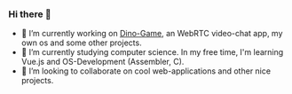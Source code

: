 ### Hi there 👋

- 🔭 I’m currently working on [Dino-Game](https://github.com/jnt0r/dino-game), an WebRTC video-chat app, my own os and some other projects.
- 🌱 I’m currently studying computer science. In my free time, I'm learning Vue.js and OS-Development (Assembler, C).
- 👯 I’m looking to collaborate on cool web-applications and other nice projects.
<!-- - 🤔 I’m looking for help with ...
- 💬 Ask me about ...
- 📫 How to reach me: ...
- 😄 Pronouns: ...
- ⚡ Fun fact: ...
-->
